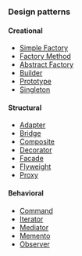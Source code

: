 ### Design patterns

#### Creational 

- [Simple Factory][1]     
- [Factory Method][2]
- [Abstract Factory][3]
- [Builder][4]
- [Prototype][5]
- [Singleton][6]

#### Structural 

- [Adapter][7]
- [Bridge][8]
- [Composite][9]
- [Decorator][10]
- [Facade][11]
- [Flyweight][12]
- [Proxy][13]


#### Behavioral 

- [Command][14]
- [Iterator][15]
- [Mediator][16]
- [Memento][17]
- [Observer][18]




[1]: https://github.com/N0rtus/Patterns/Creational/SimpleFactor
[2]: https://github.com/xSoheilAlizadeh/DesignPatterns//tree/master/Creational/FactoryMethod
[3]: https://github.com/xSoheilAlizadeh/DesignPatterns//tree/master/Creational/AbstractFactory
[4]: https://github.com/xSoheilAlizadeh/DesignPatterns//tree/master/Creational/Builder
[5]: https://github.com/xSoheilAlizadeh/DesignPatterns//tree/master/Creational/Prototype
[6]: https://github.com/xSoheilAlizadeh/DesignPatterns//tree/master/Creational/Singleton

[7]: https://github.com/xSoheilAlizadeh/DesignPatterns/tree/master/Structural/Adapter
[8]: https://github.com/xSoheilAlizadeh/DesignPatterns/tree/master/Structural/Bridge
[9]: https://github.com/xSoheilAlizadeh/DesignPatterns/tree/master/Structural/Composite
[10]:https://github.com/xSoheilAlizadeh/DesignPatterns/tree/master/Structural/Decorator
[11]:https://github.com/xSoheilAlizadeh/DesignPatterns/tree/master/Structural/Facade
[12]:https://github.com/xSoheilAlizadeh/DesignPatterns/tree/master/Structural/Flyweight
[13]:https://github.com/xSoheilAlizadeh/DesignPatterns/tree/master/Structural/Proxy


[14]:https://github.com/xSoheilAlizadeh/DesignPatterns/tree/master/Behavioral/Command
[15]:https://github.com/xSoheilAlizadeh/DesignPatterns/tree/master/Behavioral/Iterator
[16]:https://github.com/xSoheilAlizadeh/DesignPatterns/tree/master/Behavioral/Mediator
[17]:https://github.com/xSoheilAlizadeh/DesignPatterns/tree/master/Behavioral/Memento
[18]:https://github.com/xSoheilAlizadeh/DesignPatterns/tree/master/Behavioral/Observer









							
